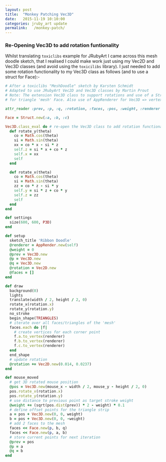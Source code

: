 ```yaml
---
layout: post
title:  "Monkey Patching Vec3D"
date:   2015-11-19 10:10:00
categories: jruby_art update
permalink:   /monkey-patch/
---
```


### Re-Opening Vec3D to add rotation funtionality

Whilst translating `toxiclibs` example for JRubyArt I came across this mesh doodle sketch, that I realised I could make work just using my Vec2D and Vec3D classes (and avoid using the `toxicilibs` library). I just needed to add some rotation functionality to my Vec3D class as follows (and to use a struct for Face):-

```ruby
# After a toxiclibs "MeshDoodle" sketch by Karsten Schmidt
# Adapted to use JRubyArt Vec2D and Vec3D classes by Martin Prout
# Note: The extension Vec3D class to support rotations and use of a Struct
# for triangle 'mesh' Face. Also use of AppRenderer for Vec3D => vertex

attr_reader :prev, :p, :q, :rotation, :faces, :pos, :weight, :renderer

Face = Struct.new(:a, :b, :c)

Vec3D.class_eval do # re-open the Vec3D class to add rotation functionality
  def rotate_y(theta)
    co = Math.cos(theta)
    si = Math.sin(theta)
    xx = co * x - si * z
    self.z = si * x + co * z
    self.x = xx
    self
  end

  def rotate_x(theta)
    co = Math.cos(theta)
    si = Math.sin(theta)
    zz = co * z - si * y
    self.y = si * z + co * y
    self.z = zz
    self
  end
end

def settings
  size(600, 600, P3D)
end

def setup
  sketch_title 'Ribbon Doodle'
  @renderer = AppRender.new(self)
  @weight = 0
  @prev = Vec3D.new
  @p = Vec3D.new
  @q = Vec3D.new
  @rotation = Vec2D.new
  @faces = []
end

def draw
  background(0)
  lights
  translate(width / 2, height / 2, 0)
  rotate_x(rotation.x)
  rotate_y(rotation.y)
  no_stroke
  begin_shape(TRIANGLES)
  # iterate over all faces/triangles of the 'mesh'
  faces.each do |f|
    # create vertices for each corner point
    f.a.to_vertex(renderer)
    f.b.to_vertex(renderer)
    f.c.to_vertex(renderer)
  end
  end_shape
  # update rotation
  @rotation += Vec2D.new(0.014, 0.0237)
end

def mouse_moved
  # get 3D rotated mouse position
  @pos = Vec3D.new(mouse_x - width / 2, mouse_y - height / 2, 0)
  pos.rotate_x(rotation.x)
  pos.rotate_y(rotation.y)
  # use distance to previous point as target stroke weight
  @weight += (sqrt(pos.dist(prev)) * 2 - weight) * 0.1
  # define offset points for the triangle strip
  a = pos + Vec3D.new(0, 0, weight)
  b = pos + Vec3D.new(0, 0, -weight)
  # add 2 faces to the mesh
  faces << Face.new(p, b, q)
  faces << Face.new(p, a, b)
  # store current points for next iteration
  @prev = pos
  @p = a
  @q = b
end

```
